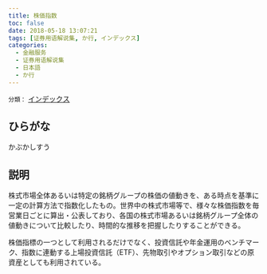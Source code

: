 ```yaml
---
title: 株価指数
toc: false
date: 2018-05-18 13:07:21
tags: [证券用语解说集, か行, インデックス]
categories:
  - 金融服务
  - 证券用语解说集
  - 日本語
  - か行
---
```


`分類：` [インデックス](/tags/インデックス/)

## ひらがな

かぶかしすう

## 説明

株式市場全体あるいは特定の銘柄グループの株価の値動きを、ある時点を基準に一定の計算方法で指数化したもの。世界中の株式市場等で、様々な株価指数を毎営業日ごとに算出・公表しており、各国の株式市場あるいは銘柄グループ全体の値動きについて比較したり、時間的な推移を把握したりすることができる。

株価指標の一つとして利用されるだけでなく、投資信託や年金運用のベンチマーク、指数に連動する上場投資信託（ETF）、先物取引やオプション取引などの原資産としても利用されている。
